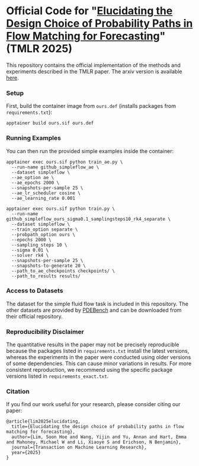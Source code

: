 # Official Code for "[Elucidating the Design Choice of Probability Paths in Flow Matching for Forecasting](https://openreview.net/forum?id=JApMDLwbLR)" (TMLR 2025)

This repository contains the official implementation of the methods and experiments described in the TMLR paper. The arxiv version is available [here](https://arxiv.org/abs/2410.03229).

### **Setup**

First, build the container image from `ours.def` (installs packages from `requirements.txt`):
```
apptainer build ours.sif ours.def
```

### **Running Examples**
You can then run the provided simple examples inside the container:

```
apptainer exec ours.sif python train_ae.py \
  --run-name github_simpleflow_ae \
  --dataset simpleflow \
  --ae_option ae \
  --ae_epochs 2000 \
  --snapshots-per-sample 25 \
  --ae_lr_scheduler cosine \
  --ae_learning_rate 0.001
```

```
apptainer exec ours.sif python train.py \
  --run-name github_simpleflow_ours_sigma0.1_samplingsteps10_rk4_separate \
  --dataset simpleflow \
  --train_option separate \
  --probpath_option ours \
  --epochs 2000 \
  --sampling_steps 10 \
  --sigma 0.01 \
  --solver rk4 \
  --snapshots-per-sample 25 \
  --snapshots-to-generate 20 \
  --path_to_ae_checkpoints checkpoints/ \
  --path_to_results results/
```

### Access to Datasets 
The dataset for the simple fluid flow task is included in this repository. The other datasets are provided by [PDEBench](https://github.com/pdebench/PDEBench) and can be downloaded from their official repository.

### Reproducibility Disclaimer
The quantitative results in the paper may not be precisely reproducible because the packages listed in `requirements.txt` install the latest versions, whereas the experiments in the paper were conducted using older versions of some dependencies. This can cause minor variations in results. For more consistent reproduction, we recommend using the specific package versions listed in `requirements_exact.txt`.

### **Citation**
If you find our work useful for your research, please consider citing our paper:
```
@article{lim2025elucidating,
  title={Elucidating the design choice of probability paths in flow matching for forecasting},
  author={Lim, Soon Hoe and Wang, Yijin and Yu, Annan and Hart, Emma and Mahoney, Michael W and Li, Xiaoye S and Erichson, N Benjamin},
  journal={Transaction on Machine Learning Research},
  year={2025}
}
```
